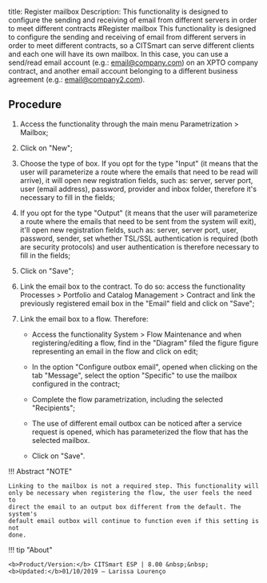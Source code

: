 title: Register mailbox
Description: This functionality is designed to configure the sending and receiving of email from different servers in order to meet different contracts 
#Register mailbox
This functionality is designed to configure the sending and receiving of email from different servers in order to meet different contracts, so a CITSmart can serve different clients and each one will have its own mailbox. In this case, you can use a send/read email account (e.g.: email@company.com) on an XPTO company contract, and another email account belonging to a different business agreement (e.g.: email@company2.com).

Procedure
-------------

1.  Access the functionality through the main menu Parametrization \> Mailbox;

2.  Click on "New";

3.  Choose the type of box. If you opt for the type "Input" (it means that the
    user will parameterize a route where the emails that need to be read will
    arrive), it will open new registration fields, such as: server, server port,
    user (email address), password, provider and inbox folder, therefore it's
    necessary to fill in the fields;

4.  If you opt for the type "Output" (it means that the user will parameterize a
    route where the emails that need to be sent from the system will exit),
    it'll open new registration fields, such as: server, server port, user,
    password, sender, set whether TSL/SSL authentication is required (both are
    security protocols) and user authentication is therefore necessary to fill
    in the fields;

5.  Click on "Save";

6.  Link the email box to the contract. To do so: access the functionality
    Processes \> Portfolio and Catalog Management \> Contract and link the
    previously registered email box in the "Email" field and click on "Save";

7.  Link the email box to a flow. Therefore:

    -   Access the functionality System \> Flow Maintenance and when
        registering/editing a flow, find in the "Diagram" filed the
        figure figure representing an email in the flow and click on edit;

    -   In the option "Configure outbox email", opened when clicking on the tab
        "Message", select the option "Specific" to use the mailbox configured in
        the contract;

    -   Complete the flow parametrization, including the selected "Recipients";

    -   The use of different email outbox can be noticed after a service request
        is opened, which has parameterized the flow that has the selected
        mailbox.

    -   Click on "Save".
    
!!! Abstract "NOTE"

    Linking to the mailbox is not a required step. This functionality will
    only be necessary when registering the flow, the user feels the need to
    direct the email to an output box different from the default. The system's
    default email outbox will continue to function even if this setting is not
    done.
    
    
!!! tip "About"

    <b>Product/Version:</b> CITSmart ESP | 8.00 &nbsp;&nbsp;
    <b>Updated:</b>01/10/2019 – Larissa Lourenço



